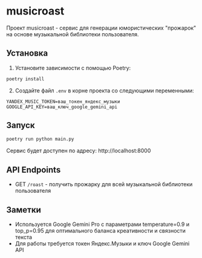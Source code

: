 # musicroast

Проект musicroast - сервис для генерации юмористических "прожарок" на основе музыкальной библиотеки пользователя.

## Установка

1. Установите зависимости с помощью Poetry:
```bash
poetry install
```

2. Создайте файл `.env` в корне проекта со следующими переменными:
```
YANDEX_MUSIC_TOKEN=ваш_токен_яндекс_музыки
GOOGLE_API_KEY=ваш_ключ_google_gemini_api
```

## Запуск

```bash
poetry run python main.py
```

Сервис будет доступен по адресу: http://localhost:8000

## API Endpoints

- GET `/roast` - получить прожарку для всей музыкальной библиотеки пользователя

## Заметки

- Используется Google Gemini Pro с параметрами temperature=0.9 и top_p=0.95 для оптимального баланса креативности и связности текста
- Для работы требуется токен Яндекс.Музыки и ключ Google Gemini API